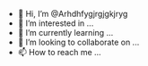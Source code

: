 - 👋 Hi, I’m @Arhdhfygjrgjgkjryg
- 👀 I’m interested in ...
- 🌱 I’m currently learning ...
- 💞️ I’m looking to collaborate on ...
- 📫 How to reach me ...

<!---
Arhdhfygjrgjgkjryg/Arhdhfygjrgjgkjryg is a ✨ special ✨ repository because its `README.md` (this file) appears on your GitHub profile.
You can click the Preview link to take a look at your changes.
--->
